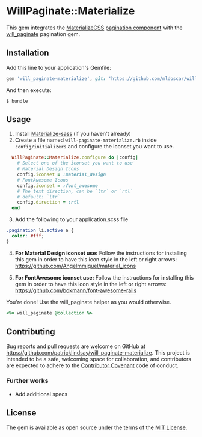 # WillPaginate::Materialize

This gem integrates the [MaterializeCSS](https://github.com/Dogfalo/materialize) [pagination component](http://materializecss.com/pagination.html) with the [will_paginate](https://github.com/mislav/will_paginate) pagination gem.

## Installation

Add this line to your application's Gemfile:

```ruby
gem 'will_paginate-materialize', git: 'https://github.com/mldoscar/will_paginate-materialize', branch: 'master'
```

And then execute:

    $ bundle

## Usage

1. Install [Materialize-sass](https://github.com/mkhairi/materialize-sass) (if you haven't already)
2. Create a file named `will-paginate-materialize.rb` inside `config/initializers` and configure the iconset you want to use.
```ruby
  WillPaginate::Materialize.configure do |config|
    # Select one of the iconset you want to use
    # Material Design Icons
    config.iconset = :material_design
    # FontAwesome Icons
    config.iconset = :font_awesome
	# The text direction, can be `ltr` or `rtl`
	# default: `ltr`
	config.direction = :rtl
  end
```

3. Add the following to your application.scss file
```css
.pagination li.active a {
  color: #fff;
}
```
4. **For Material Design iconset use:** Follow the instructions for installing this gem in order to have this icon style in the left or right arrows: https://github.com/Angelmmiguel/material_icons

5. **For FontAwesome iconset use:** Follow the instructions for installing this gem in order to have this icon style in the left or right arrows: https://github.com/bokmann/font-awesome-rails

You're done! Use the will_paginate helper as you would otherwise.
```ruby
<%= will_paginate @collection %>
```

## Contributing

Bug reports and pull requests are welcome on GitHub at https://github.com/patricklindsay/will_paginate-materialize. This project is intended to be a safe, welcoming space for collaboration, and contributors are expected to adhere to the [Contributor Covenant](contributor-covenant.org) code of conduct.

### Further works
 * Add additional specs

## License

The gem is available as open source under the terms of the [MIT License](http://opensource.org/licenses/MIT).

